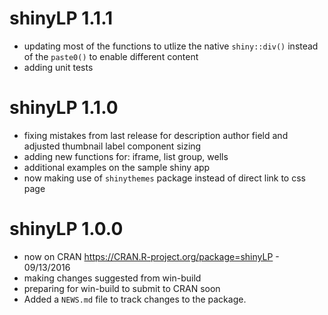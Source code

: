 # shinyLP 1.1.1

* updating most of the functions to utlize the native `shiny::div()` instead of the `paste0()` to enable different content
* adding unit tests


# shinyLP 1.1.0

* fixing mistakes from last release for description author field and adjusted thumbnail label component sizing
* adding new functions for: iframe, list group, wells
* additional examples on the sample shiny app
* now making use of `shinythemes` package instead of direct link to css page


# shinyLP 1.0.0

* now on CRAN https://CRAN.R-project.org/package=shinyLP - 09/13/2016
* making changes suggested from win-build
* preparing for win-build to submit to CRAN soon
* Added a `NEWS.md` file to track changes to the package.



